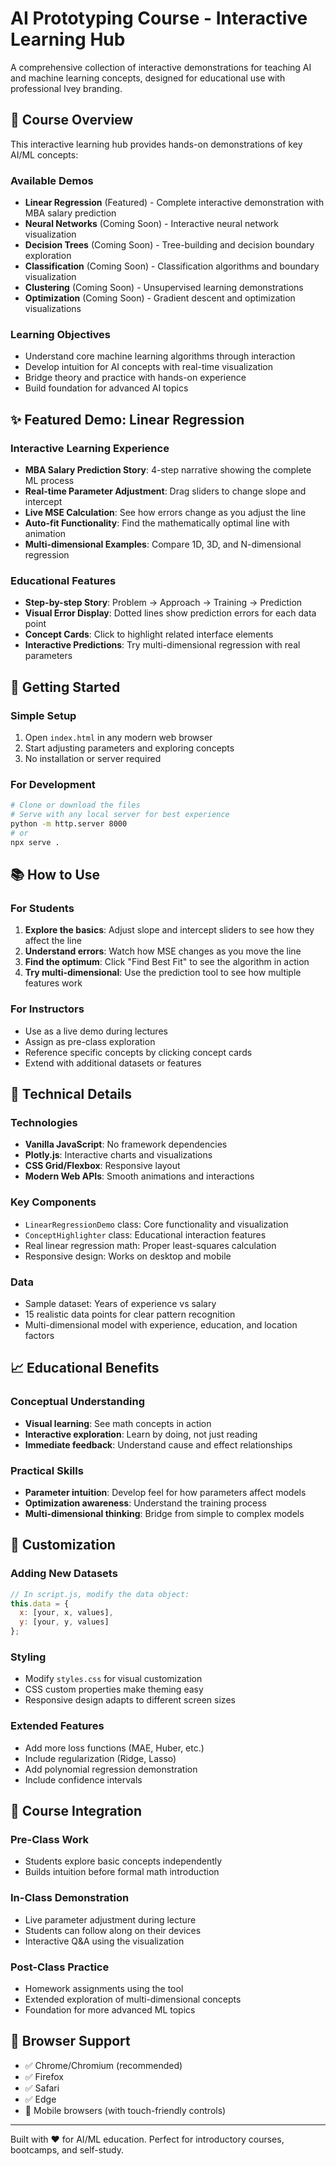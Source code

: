# AI Prototyping Course - Interactive Learning Hub

A comprehensive collection of interactive demonstrations for teaching AI and machine learning concepts, designed for educational use with professional Ivey branding.

## 🎯 Course Overview

This interactive learning hub provides hands-on demonstrations of key AI/ML concepts:

### Available Demos
- **Linear Regression** (Featured) - Complete interactive demonstration with MBA salary prediction
- **Neural Networks** (Coming Soon) - Interactive neural network visualization
- **Decision Trees** (Coming Soon) - Tree-building and decision boundary exploration  
- **Classification** (Coming Soon) - Classification algorithms and boundary visualization
- **Clustering** (Coming Soon) - Unsupervised learning demonstrations
- **Optimization** (Coming Soon) - Gradient descent and optimization visualizations

### Learning Objectives
- Understand core machine learning algorithms through interaction
- Develop intuition for AI concepts with real-time visualization
- Bridge theory and practice with hands-on experience
- Build foundation for advanced AI topics

## ✨ Featured Demo: Linear Regression

### Interactive Learning Experience
- **MBA Salary Prediction Story**: 4-step narrative showing the complete ML process
- **Real-time Parameter Adjustment**: Drag sliders to change slope and intercept
- **Live MSE Calculation**: See how errors change as you adjust the line
- **Auto-fit Functionality**: Find the mathematically optimal line with animation
- **Multi-dimensional Examples**: Compare 1D, 3D, and N-dimensional regression

### Educational Features
- **Step-by-step Story**: Problem → Approach → Training → Prediction
- **Visual Error Display**: Dotted lines show prediction errors for each data point
- **Concept Cards**: Click to highlight related interface elements
- **Interactive Predictions**: Try multi-dimensional regression with real parameters

## 🚀 Getting Started

### Simple Setup
1. Open `index.html` in any modern web browser
2. Start adjusting parameters and exploring concepts
3. No installation or server required

### For Development
```bash
# Clone or download the files
# Serve with any local server for best experience
python -m http.server 8000
# or
npx serve .
```

## 📚 How to Use

### For Students
1. **Explore the basics**: Adjust slope and intercept sliders to see how they affect the line
2. **Understand errors**: Watch how MSE changes as you move the line
3. **Find the optimum**: Click "Find Best Fit" to see the algorithm in action
4. **Try multi-dimensional**: Use the prediction tool to see how multiple features work

### For Instructors
- Use as a live demo during lectures
- Assign as pre-class exploration
- Reference specific concepts by clicking concept cards
- Extend with additional datasets or features

## 🔧 Technical Details

### Technologies
- **Vanilla JavaScript**: No framework dependencies
- **Plotly.js**: Interactive charts and visualizations
- **CSS Grid/Flexbox**: Responsive layout
- **Modern Web APIs**: Smooth animations and interactions

### Key Components
- `LinearRegressionDemo` class: Core functionality and visualization
- `ConceptHighlighter` class: Educational interaction features
- Real linear regression math: Proper least-squares calculation
- Responsive design: Works on desktop and mobile

### Data
- Sample dataset: Years of experience vs salary
- 15 realistic data points for clear pattern recognition
- Multi-dimensional model with experience, education, and location factors

## 📈 Educational Benefits

### Conceptual Understanding
- **Visual learning**: See math concepts in action
- **Interactive exploration**: Learn by doing, not just reading
- **Immediate feedback**: Understand cause and effect relationships

### Practical Skills
- **Parameter intuition**: Develop feel for how parameters affect models
- **Optimization awareness**: Understand the training process
- **Multi-dimensional thinking**: Bridge from simple to complex models

## 🎨 Customization

### Adding New Datasets
```javascript
// In script.js, modify the data object:
this.data = {
  x: [your, x, values],
  y: [your, y, values]
};
```

### Styling
- Modify `styles.css` for visual customization
- CSS custom properties make theming easy
- Responsive design adapts to different screen sizes

### Extended Features
- Add more loss functions (MAE, Huber, etc.)
- Include regularization (Ridge, Lasso)
- Add polynomial regression demonstration
- Include confidence intervals

## 🤝 Course Integration

### Pre-Class Work
- Students explore basic concepts independently
- Builds intuition before formal math introduction

### In-Class Demonstration
- Live parameter adjustment during lecture
- Students can follow along on their devices
- Interactive Q&A using the visualization

### Post-Class Practice
- Homework assignments using the tool
- Extended exploration of multi-dimensional concepts
- Foundation for more advanced ML topics

## 📱 Browser Support

- ✅ Chrome/Chromium (recommended)
- ✅ Firefox
- ✅ Safari
- ✅ Edge
- 📱 Mobile browsers (with touch-friendly controls)

---

Built with ❤️ for AI/ML education. Perfect for introductory courses, bootcamps, and self-study.
